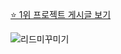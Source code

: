 [⭐ 1위 프로젝트 게시글 보기](https://blog.naver.com/lifedesigner88/223442500248/)

![리드미꾸미기](https://github.com/lifedesigner88/lifedesigner88/assets/123573918/b50f9267-fe79-4905-a60d-bf7c19fa160b)

